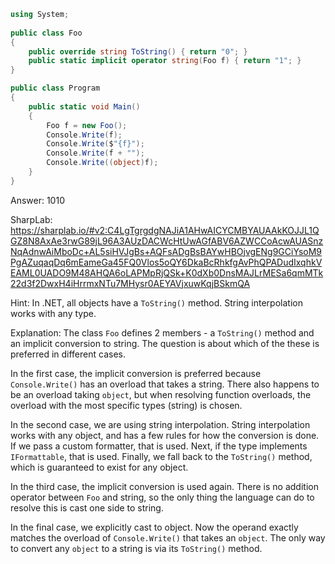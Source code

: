 ```cs
using System;
                    
public class Foo
{
    public override string ToString() { return "0"; }
    public static implicit operator string(Foo f) { return "1"; }
}

public class Program
{
    public static void Main()
    {
        Foo f = new Foo();
        Console.Write(f);
        Console.Write($"{f}");
        Console.Write(f + "");
        Console.Write((object)f);
    }
}
```

Answer: 1010

SharpLab: https://sharplab.io/#v2:C4LgTgrgdgNAJiA1AHwAICYCMBYAUAAkKOJJL1QGZ8N8AxAe3rwG89jL96A3AUzDACWcHtUwAGfABV6AZWCCoAcwAUASnzNqAdnwAiMboDc+AL5siHVJgBs+AQFsADgBsBAYwHBOjvgENg9GCiYsoM9PgAZuqaqDq6mEameGa45FQ0Vlos5oQY6DkaBcRhkfgAvPhQPADudIxqhkVEAML0UADO9M48AHQA6oLAPMpRjQSk+K0dXb0DnsMAJLrMESa6qmMTk22d3f2DwxH4iHrrmxNTu7MHysr0AEYAVjxuwKqjBSkmQA

Hint:
In .NET, all objects have a <code>ToString()</code> method. String interpolation works with any type.

Explanation:
The class <code>Foo</code> defines 2 members - a <code>ToString()</code> method and an implicit conversion to string. The question is about which of the these is preferred in different cases.

In the first case, the implicit conversion is preferred because <code>Console.Write()</code> has an overload that takes a string. There also happens to be an overload taking <code>object</code>, but when resolving function overloads, the overload with the most specific types (string) is chosen.

In the second case, we are using string interpolation. String interpolation works with any object, and has a few rules for how the conversion is done. If we pass a custom formatter, that is used. Next, if the type implements <code>IFormattable</code>, that is used. Finally, we fall back to the <code>ToString()</code> method, which is guaranteed to exist for any object.

In the third case, the implicit conversion is used again. There is no addition operator between <code>Foo</code> and string, so the only thing the language can do to resolve this is cast one side to string.

In the final case, we explicitly cast to object. Now the operand exactly matches the overload of <code>Console.Write()</code> that takes an <code>object</code>. The only way to convert any <code>object</code> to a string is via its <code>ToString()</code> method.
